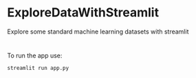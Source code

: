 # ExploreDataWithStreamlit
Explore some standard machine learning datasets with streamlit

#

To run the app use:
```
streamlit run app.py
```
